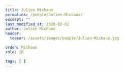 ```yaml
---
title: Julien Michaux
permalink: /people/Julien-Michaux/
excerpt: ""
last_modified_at: 2020-02-02
author: Julien Michaux
header:
  teaser: /assets/images/people/Julien-Michaux.jpg

orden: Michaux
role: IR

tags: [ ]
---
```



